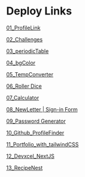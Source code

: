 # Deploy Links
[01_ProfileLink](https://frontendchallenge01.netlify.app/)

[02_Challenges](https://frontchallenge02.netlify.app/)

[03_periodicTable](https://03-periodictable.netlify.app/)

[04_bgColor]()

[05_TempConverter](https://temperature-converter-simple.netlify.app/)

[06_Roller Dice]()

[07_Calculator](https://simple-calculaor.netlify.app/)

[08_NewLetter | Sign-in Form](https://signi-form.netlify.app/)

[09_Password Generator](https://passmategenerator.netlify.app/)

[10_Github_ProfileFinder](https://finderprofile.netlify.app/)

[11_Portfolio_with_tailwindCSS](https://portfoliocreatetailwind.netlify.app/)

[12_Devxcel_NextJS](https://dev-xcel.vercel.app/)

[13_RecipeNest](https://recipe-nest-xi.vercel.app/)

